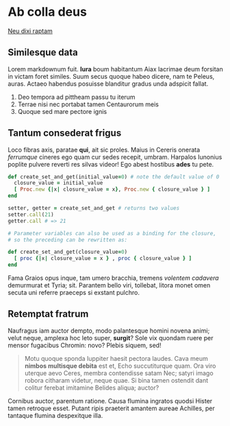# Ab colla deus

<!--pp {
[Neu dixi raptam $CURRENT_VERSION](f1/neu_dixi_raptam.md)
} -->
[Neu dixi raptam](f1/neu_dixi_raptam.md)
<!-- pp-->

## Similesque data

Lorem markdownum fuit. **Iura** boum habitantum Aiax lacrimae deum forsitan in
victam foret similes. Suum secus quoque habeo dicere, nam te Peleus, auras.
Actaeo habendus posuisse blanditur gradus unda adspicit fallat.

1. Deo tempora ad pittheam passu tu iterum
2. Terrae nisi nec portabat tamen Centaurorum meis
3. Quoque sed mare pectore ignis

## Tantum consederat frigus

Loco fibras axis, paratae **qui**, ait sic proles. Maius in Cereris onerata
*ferrumque* cineres ego quam cur sedes recepit, umbram. Harpalos Iunonius
poplite pulvere reverti res silvas videor! Ego abest hostibus **ades** tu pete.

```ruby
def create_set_and_get(initial_value=0) # note the default value of 0
  closure_value = initial_value
  [ Proc.new {|x| closure_value = x}, Proc.new { closure_value } ]
end

setter, getter = create_set_and_get # returns two values
setter.call(21)
getter.call # => 21

# Parameter variables can also be used as a binding for the closure,
# so the preceding can be rewritten as:

def create_set_and_get(closure_value=0)
  [ proc {|x| closure_value = x } , proc { closure_value } ]
end
```

Fama Graios opus inque, tam umero bracchia, tremens *volentem cadavera*
demurmurat et Tyria; sit. Parantem bello viri, tollebat, litora monet omen
secuta uni referre praeceps si exstant pulchro.

## Retemptat fratrum

Naufragus iam auctor dempto, modo palantesque homini novena animi; velut neque,
amplexa hoc leto super, **surgit**? Sole vix quondam ruere per mensor fugacibus
Chromin: novo? Plebis siquem, sed!

> Motu quoque sponda Iuppiter haesit pectora laudes. Cava meum **nimbos
> multisque debita** est et, Echo succutiturque quam. Ora viro uterque aevo
> Ceres, membra contendisse satam Nec; satyri imago robora citharam videtur,
> neque quae. Si bina tamen ostendit dant colitur ferebat imitamine Belides
> aliqua; auctor?

Cornibus auctor, parentum ratione. Causa flumina ingratos quodsi Hister tamen
retroque esset. Putant ripis praeterit amantem aureae Achilles, per tantaque
flumina despexitque illa.